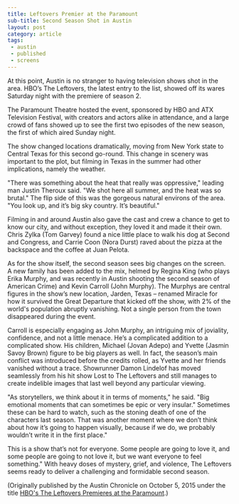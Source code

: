 ```yaml
---
title: Leftovers Premier at the Paramount
sub-title: Second Season Shot in Austin
layout: post
category: article
tags:
 - austin
 - published
 - screens
---
```


At this point, Austin is no stranger to having television shows shot in the area. HBO’s The Leftovers, the latest entry to the list, showed off its wares Saturday night with the premiere of season 2.

The Paramount Theatre hosted the event, sponsored by HBO and ATX Television Festival, with creators and actors alike in attendance, and a large crowd of fans showed up to see the first two episodes of the new season, the first of which aired Sunday night.

The show changed locations dramatically, moving from New York state to Central Texas for this second go-round. This change in scenery was important to the plot, but filming in Texas in the summer had other implications, namely the weather.

"There was something about the heat that really was oppressive," leading man Justin Theroux said. "We shot here all summer, and the heat was so brutal." The flip side of this was the gorgeous natural environs of the area. "You look up, and it’s big sky country. It’s beautiful."

Filming in and around Austin also gave the cast and crew a chance to get to know our city, and without exception, they loved it and made it their own. Chris Zylka (Tom Garvey) found a nice little place to walk his dog at Second and Congress, and Carrie Coon (Nora Durst) raved about the pizza at the backspace and the coffee at Juan Pelota.

As for the show itself, the second season sees big changes on the screen. A new family has been added to the mix, helmed by Regina King (who plays Erika Murphy, and was recently in Austin shooting the second season of American Crime) and Kevin Carroll (John Murphy). The Murphys are central figures in the show’s new location, Jarden, Texas – renamed Miracle for how it survived the Great Departure that kicked off the show, with 2% of the world's population abruptly vanishing. Not a single person from the town disappeared during the event.

Carroll is especially engaging as John Murphy, an intriguing mix of joviality, confidence, and not a little menace. He’s a complicated addition to a complicated show. His children, Michael (Jovan Adepo) and Yvette (Jasmin Savoy Brown) figure to be big players as well. In fact, the season’s main conflict was introduced before the credits rolled, as Yvette and her friends vanished without a trace. Showrunner Damon Lindelof has moved seamlessly from his hit show Lost to The Leftovers and still manages to create indelible images that last well beyond any particular viewing.

"As storytellers, we think about it in terms of moments," he said. "Big emotional moments that can sometimes be epic or very insular." Sometimes these can be hard to watch, such as the stoning death of one of the characters last season. That was another moment where we don’t think about how it’s going to happen visually, because if we do, we probably wouldn’t write it in the first place."

This is a show that’s not for everyone. Some people are going to love it, and some people are going to not love it, but we want everyone to feel something." With heavy doses of mystery, grief, and violence, The Leftovers seems ready to deliver a challenging and formidable second season.

<!-- <a href="" target="blank">
  <img src="" alt="">
</a> -->

(Originally published by the Austin Chronicle on October 5, 2015 under the title [HBO's The Leftovers Premieres at the Paramount](http://www.austinchronicle.com/daily/screens/2015-10-05/hbos-the-leftovers-premieres-at-the-paramount/http).)